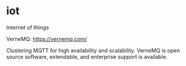 # iot
Internet of things

VerneMQ: https://vernemq.com/

Clustering MQTT for high availability and scalability.
VerneMQ is open source software, extendable, and enterprise support is available.
